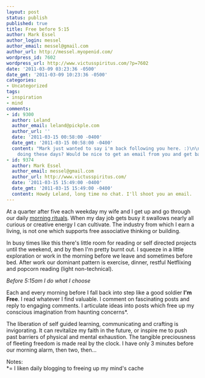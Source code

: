 ```yaml
---
layout: post
status: publish
published: true
title: Free before 5:15
author: Mark Essel
author_login: messel
author_email: messel@gmail.com
author_url: http://messel.myopenid.com/
wordpress_id: 7602
wordpress_url: http://www.victusspiritus.com/?p=7602
date: '2011-03-09 03:23:36 -0500'
date_gmt: '2011-03-09 10:23:36 -0500'
categories:
- Uncategorized
tags:
- inspiration
- mind
comments:
- id: 9300
  author: Leland
  author_email: leland@pickple.com
  author_url: ''
  date: '2011-03-15 00:58:00 -0400'
  date_gmt: '2011-03-15 00:58:00 -0400'
  content: "Mark just wanted to say i'm back following you here. :)\n\nHow are you
    doing these days? Would be nice to get an email from you and get back in touch. "
- id: 9374
  author: Mark Essel
  author_email: messel@gmail.com
  author_url: http://www.victusspiritus.com/
  date: '2011-03-15 15:49:00 -0400'
  date_gmt: '2011-03-15 15:49:00 -0400'
  content: Howdy Leland, long time no chat. I'll shoot you an email.
---
```

<p>At a quarter after five each weekday my wife and I get up and go through our daily <a href="http://victusfate.github.io/victusspiritus/uncategorized/2010/12/21/lifes-default-rituals-or-jeez-my-workdays-are-boring/">morning rituals</a>. When my day job gets busy it swallows nearly all curious or creative energy I can cultivate. The industry from which I earn a living, is not one which supports free associative thinking or building. </p>
<p>In busy times like this there's little room for reading or self directed projects until the weekend, and by then I'm pretty burnt out. I squeeze in a little exploration or work in the morning before we leave and sometimes before bed. After work our dominant pattern is exercise, dinner, restful Netflixing and popcorn reading (light non-technical).</p>
<p><I>Before 5:15am I do what I choose</I></p>
<p>Each and every morning before I fall back into step like a good soldier <b>I'm Free</b>. I read whatever I find valuable. I comment on fascinating posts and reply to engaging comments. I articulate ideas into posts which free up my conscious imagination from haunting concerns*. </p>
<p>The liberation of self guided learning, communicating and crafting is invigorating. It can revitalize my faith in the future, or inspire me to push past barriers of physical and mental exhaustion. The tangible preciousness of fleeting freedom is made real by the clock. I have only 3 minutes before our morning alarm, then two, then...</p>
<p>Notes:<br />
*= I liken daily blogging to freeing up my mind's cache</p>
